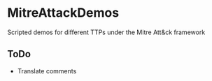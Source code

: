 # MitreAttackDemos
Scripted demos for different TTPs under the Mitre Att&amp;ck framework 

## ToDo
- Translate comments
